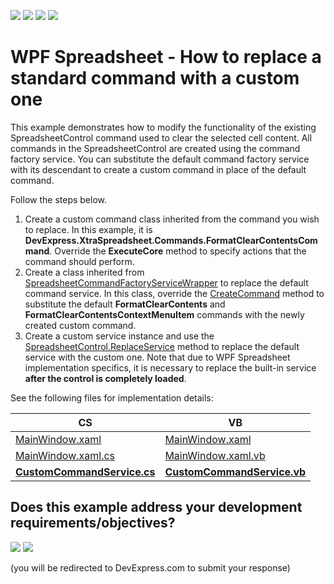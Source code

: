 <!-- default badges list -->
![](https://img.shields.io/endpoint?url=https://codecentral.devexpress.com/api/v1/VersionRange/144005916/17.1.3%2B)
[![](https://img.shields.io/badge/Open_in_DevExpress_Support_Center-FF7200?style=flat-square&logo=DevExpress&logoColor=white)](https://supportcenter.devexpress.com/ticket/details/T830546)
[![](https://img.shields.io/badge/📖_How_to_use_DevExpress_Examples-e9f6fc?style=flat-square)](https://docs.devexpress.com/GeneralInformation/403183)
[![](https://img.shields.io/badge/💬_Leave_Feedback-feecdd?style=flat-square)](#does-this-example-address-your-development-requirementsobjectives)
<!-- default badges end -->
# WPF Spreadsheet - How to replace a standard command with a custom one


This example demonstrates how to modify the functionality of the existing SpreadsheetControl command used to clear the selected cell content.
All commands in the SpreadsheetControl are created using the command factory service. You can substitute the default command factory service with its descendant to create a custom command in place of the default command.

Follow the steps below.

1. Create a custom command class inherited from the command you wish to replace. In this example, it is **DevExpress.XtraSpreadsheet.Commands.FormatClearContentsCommand**. Override the **ExecuteCore** method to specify actions that the command should perform.
2. Create a class inherited from [SpreadsheetCommandFactoryServiceWrapper](https://documentation.devexpress.com/CoreLibraries/DevExpress.XtraSpreadsheet.Services.SpreadsheetCommandFactoryServiceWrapper.class) to replace the default command service. In this class, override the [CreateCommand](https://documentation.devexpress.com/CoreLibraries/DevExpress.XtraSpreadsheet.Services.SpreadsheetCommandFactoryServiceWrapper.CreateCommand.method) method to substitute the default **FormatClearContents** and **FormatClearContentsContextMenuItem** commands with the newly created custom command. 
3. Create a custom service instance and use the [SpreadsheetControl.ReplaceService](https://documentation.devexpress.com/WPF/DevExpress.Xpf.Spreadsheet.SpreadsheetControl.ReplaceService~T~.method) method to replace the default service with the custom one. Note that due to WPF Spreadsheet implementation specifics, it is necessary to replace the built-in service **after the control is completely loaded**.

See the following files for implementation details:

CS | VB
------------ | -------------
[MainWindow.xaml](./CS/WpfSpreadsheet_CustomCommand/MainWindow.xaml) | [MainWindow.xaml](./VB/WpfSpreadsheet_CustomCommand/MainWindow.xaml)
[MainWindow.xaml.cs](./CS/WpfSpreadsheet_CustomCommand/MainWindow.xaml.cs) | [MainWindow.xaml.vb](./VB/WpfSpreadsheet_CustomCommand/MainWindow.xaml.vb)
[**CustomCommandService.cs**](./CS/WpfSpreadsheet_CustomCommand/CustomCommandService.cs) | [**CustomCommandService.vb**](./VB/WpfSpreadsheet_CustomCommand/CustomCommandService.vb)
<!-- feedback -->
## Does this example address your development requirements/objectives?

[<img src="https://www.devexpress.com/support/examples/i/yes-button.svg"/>](https://www.devexpress.com/support/examples/survey.xml?utm_source=github&utm_campaign=wpf-spreadsheet-how-to-replace-standard-command-with-custom-command&~~~was_helpful=yes) [<img src="https://www.devexpress.com/support/examples/i/no-button.svg"/>](https://www.devexpress.com/support/examples/survey.xml?utm_source=github&utm_campaign=wpf-spreadsheet-how-to-replace-standard-command-with-custom-command&~~~was_helpful=no)

(you will be redirected to DevExpress.com to submit your response)
<!-- feedback end -->
